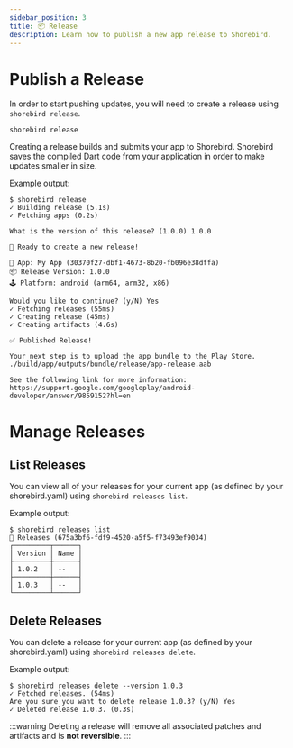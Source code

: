 ```yaml
---
sidebar_position: 3
title: 📦 Release
description: Learn how to publish a new app release to Shorebird.
---
```


# Publish a Release

In order to start pushing updates, you will need to create a release using
`shorebird release`.

```
shorebird release
```

Creating a release builds and submits your app to Shorebird. Shorebird saves the
compiled Dart code from your application in order to make updates smaller in
size.

Example output:

```
$ shorebird release
✓ Building release (5.1s)
✓ Fetching apps (0.2s)

What is the version of this release? (1.0.0) 1.0.0

🚀 Ready to create a new release!

📱 App: My App (30370f27-dbf1-4673-8b20-fb096e38dffa)
📦 Release Version: 1.0.0
🕹️ Platform: android (arm64, arm32, x86)

Would you like to continue? (y/N) Yes
✓ Fetching releases (55ms)
✓ Creating release (45ms)
✓ Creating artifacts (4.6s)

✅ Published Release!

Your next step is to upload the app bundle to the Play Store.
./build/app/outputs/bundle/release/app-release.aab

See the following link for more information:
https://support.google.com/googleplay/android-developer/answer/9859152?hl=en
```

# Manage Releases

## List Releases

You can view all of your releases for your current app (as defined by
your shorebird.yaml) using `shorebird releases list`.

Example output:

```
$ shorebird releases list
🚀 Releases (675a3bf6-fdf9-4520-a5f5-f73493ef9034)
┌─────────┬──────┐
│ Version │ Name │
├─────────┼──────┤
│ 1.0.2   │ --   │
├─────────┼──────┤
│ 1.0.3   │ --   │
└─────────┴──────┘
```

## Delete Releases

You can delete a release for your current app (as defined by your
shorebird.yaml) using `shorebird releases delete`.

Example output:

```
$ shorebird releases delete --version 1.0.3
✓ Fetched releases. (54ms)
Are you sure you want to delete release 1.0.3? (y/N) Yes
✓ Deleted release 1.0.3. (0.3s)
```

:::warning
Deleting a release will remove all associated patches and artifacts
and is **not reversible**.
:::
